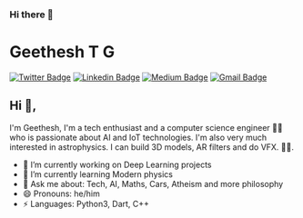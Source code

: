 ### Hi there 👋


# Geethesh T G
[![Twitter Badge](https://img.shields.io/badge/-@GeetheshTG-1ca0f1?style=flat-square&labelColor=1ca0f1&logo=twitter&logoColor=white&link=https://twitter.com/GeetheshTG)](https://twitter.com/GeetheshTG) [![Linkedin Badge](https://img.shields.io/badge/-geetheshtg-blue?style=flat-square&logo=Linkedin&logoColor=white&link=https://www.linkedin.com/in/geetheshtg/)](https://www.linkedin.com/in/geetheshtg/) [![Medium Badge](https://img.shields.io/badge/-@tggeethesh-03a57a?style=flat-square&labelColor=000000&logo=Medium&link=https://medium.com/@tggeethesh/)](https://medium.com/@tggeethesh/)
[![Gmail Badge](https://img.shields.io/badge/-tggeethesh@gmail.com-c14438?style=flat-square&logo=Gmail&logoColor=white&link=mailto:tggeethesh@gmail.com)](mailto:tggeethesh@gmail.com)

## Hi 👋, 
I'm Geethesh, I'm a tech enthusiast and a computer science engineer 👨‍💻 who is passionate about AI and IoT technologies. I'm also very much interested in astrophysics. I can build 3D models, AR filters and do VFX. 
🏄‍♂️. 

- 🔭 I’m currently working on Deep Learning projects
- 🌱 I’m currently learning Modern physics
- 💬 Ask me about: Tech, AI, Maths, Cars, Atheism and more philosophy
- 😄 Pronouns: he/him
-  ⚡ Languages: Python3, Dart, C++
